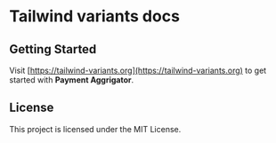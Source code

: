 # Tailwind variants docs

## Getting Started

Visit [https://tailwind-variants.org](https://tailwind-variants.org) to get started with **Payment Aggrigator**.

## License

This project is licensed under the MIT License.
